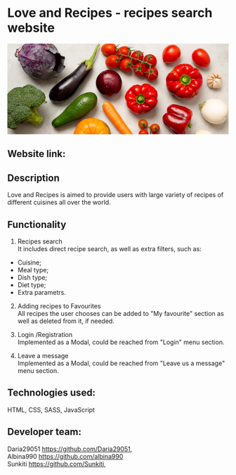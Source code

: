 # Love and Recipes - recipes search website <br/>
 <img src="assets/img/login-img.jpg" width=“100”/>
</div>

## Website link: <br/>

## Description <br/>
Love and Recipes is aimed to provide users with large variety of recipes of different cuisines all over the world.

## Functionality <br/>
1. Recipes search <br/>
It includes direct recipe search, as well as extra filters, such as:
- Cuisine;
- Meal type;
- Dish type;
- Diet type;
- Extra parametrs.

2. Adding recipes to Favourites <br/>
All recipes the user chooses can be added to "My favourite" section as well as deleted from it, if needed.

3. Login /Registration <br/>
Implemented as a Modal, could be reached from "Login" menu section.

4. Leave a message <br/>
Implemented as a Modal, could be reached from "Leave us a message" menu section.

## Technologies used: <br/>
HTML, CSS, SASS, JavaScript <br/>

## Developer team: <br/>

Daria29051 https://github.com/Daria29051, <br/>
Albina990 https://github.com/albina990 <br/>
Sunkiti https://github.com/Sunkiti, <br/>
